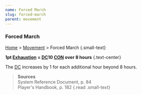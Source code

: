 ```yaml
---
name: Forced March
slug: forced-march
parent: movement
---
```

### Forced March
[Home](dm-operations-center) > [Movement](movement) > Forced March {.small-text}

**1pt [Exhaustion](exhaustion) = [DC](difficulty-class)10 [CON](constitution) over 8 hours** {.text-center}

The [DC](difficulty-class) increases by 1 for each additional hour beyond 8 hours.

> **Sources** <br/>
> System Reference Document, p. 84<br/>
> Player's Handbook, p. 182
{.read .small-text}
